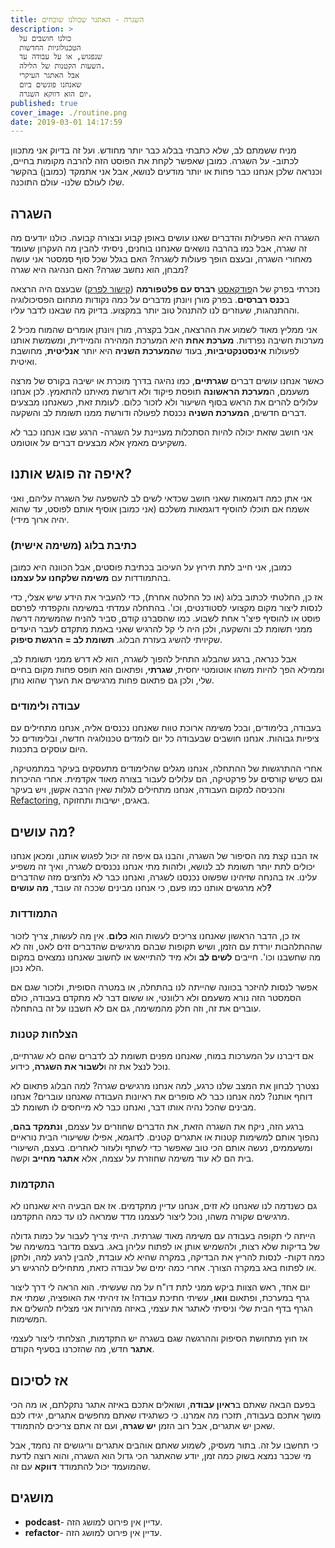 ```yaml
---
title: השגרה - האתגר שכולנו שוכחים
description: >
  כולנו חושבים על
  הטכנולוגיות החדשות
  שנפגוש, או על עבודה עד
  השעות הקטנות של הלילה.
  אבל האתגר העיקרי
  שאנחנו פוגשים ביום
  יום הוא דווקא השגרה.
published: true
cover_image: ./routine.png
date: 2019-03-01 14:17:59
---
```

<!-- wp:paragraph -->
<p>מניח ששמתם לב, שלא כתבתי בבלוג כבר יותר מחודש. ועל זה בדיוק אני מתכוון לכתוב- על השגרה. כמובן שאפשר לקחת את הפוסט הזה להרבה מקומות בחיים, וכנראה שלכן אנחנו כבר פחות או יותר מודעים לנושא, אבל אני אתמקד (כמובן) בהקשר שלו לעולם שלנו- עולם התוכנה.</p>
<!-- /wp:paragraph -->
<!-- wp:heading -->
<h2>השגרה</h2>
<!-- /wp:heading -->
<!-- wp:paragraph -->
<p>השגרה היא הפעילות והדברים שאנו עושים באופן קבוע ובצורה קבועה. כולנו יודעים מה זה שגרה, אבל כמו בהרבה נושאים שאנחנו בוחנים, ניסיתי להבין מה העקרון שעומד מאחורי השגרה, ובעצם הופך פעולות לשגרה? האם בגלל שכל סוף סמסטר אני עושה מבחן, הוא נחשב שגרה? האם הנהיגה היא שגרה?</p>
<!-- /wp:paragraph -->
<!-- wp:paragraph -->
<p>נזכרתי בפרק של ה<a href="#1152_podcast" term="podcast">פודקאסט</a> <strong>רברס עם פלטפורמה</strong> (<a aria-label="קישור לפרק (opens in a new tab)" href="https://www.reversim.com/2019/01/summit-2018-72-reasons-psychology-will.html" rel="noreferrer noopener" target="_blank">קישור לפרק</a>) שבעצם היה הרצאה ב<strong>כנס רברסים</strong>. בפרק מורן ויונתן מדברים על כמה נקודות מתחום הפסיכולוגיה וההתנהגות, שעוזרים לנו להתנהל טוב יותר במקצוע. בדיוק מה שבאנו לדבר עליו.</p>
<!-- /wp:paragraph -->
<!-- wp:paragraph -->
<p>אני ממליץ מאוד לשמוע את ההרצאה, אבל בקצרה, מורן ויונתן אומרים שהמוח מכיל 2 מערכות חשיבה נפרדות. <strong>מערכת אחת</strong> היא המערכת המהירה והמיידית, ומשמשת אותנו לפעולות <strong>אינסטנקטיביות</strong>, בעוד ש<strong>המערכת השניה</strong> היא יותר <strong>אנליטית</strong>, מחושבת ואיטית.</p>
<!-- /wp:paragraph -->
<!-- wp:paragraph -->
<p>כאשר אנחנו עושים דברים <strong>שגרתיים</strong>, כמו נהיגה בדרך מוכרת או ישיבה בקורס של מרצה משעמם, ה<strong>מערכת הראשונה</strong> תופסת פיקוד ולא דורשת מאיתנו להתאמץ. לכן אנחנו עלולים להרים את הראש בסוף השיעור ולא לזכור כלום. לעומת זאת, כשאנחנו מבצעים דברים חדשים, <strong>המערכת השניה</strong> נכנסת לפעולה ודורשת ממנו תשומת לב והשקעה.</p>
<!-- /wp:paragraph -->
<!-- wp:paragraph -->
<p>אני חושב שזאת יכולה להיות הסתכלות מעניינת על השגרה- הרגע שבו אנחנו כבר לא משקיעים מאמץ אלא מבצעים דברים על אוטומט.</p>
<!-- /wp:paragraph -->
<!-- wp:heading -->
<h2>איפה זה פוגש אותנו?</h2>
<!-- /wp:heading -->
<!-- wp:paragraph -->
<p>אני אתן כמה דוגמאות שאני חושב שכדאי לשים לב להשפעה של השגרה עליהם, ואני אשמח אם תוכלו להוסיף דוגמאות משלכם (אני כמובן אוסיף אותם לפוסט, עד שהוא יהיה ארוך מידי).</p>
<!-- /wp:paragraph -->
<!-- wp:heading {"level":3} -->
<h3>כתיבת בלוג (משימה אישית)</h3>
<!-- /wp:heading -->
<!-- wp:paragraph -->
<p>כמובן, אני חייב לתת תירוץ על העיכוב בכתיבת פוסטים, אבל הכוונה היא כמובן בהתמודדות עם <strong>משימה שלקחנו על עצמנו</strong>.</p>
<!-- /wp:paragraph -->
<!-- wp:paragraph -->
<p>אז כן, החלטתי לכתוב בלוג (או כל החלטה אחרת), כדי להעביר את הידע שיש אצלי, כדי לנסות ליצור מקום מקצועי לסטודנטים, וכו'. בהתחלה עמדתי במשימה והקפדתי לפרסם פוסט או להוסיף פיצ'ר אחת לשבוע. כמו שהסברנו קודם, סביר להניח שהמשימה דרשה ממני תשומת לב והשקעה, ולכן היה לי קל להרגיש שאני באמת מתקדם לעבר היעדים שקיויתי להשיג בעזרת הבלוג. <strong>תשומת לב = הרגשת סיפוק</strong>.</p>
<!-- /wp:paragraph -->
<!-- wp:paragraph -->
<p>אבל כנראה, ברגע שהבלוג התחיל להפוך לשגרה, הוא לא דרש ממני תשומת לב, וממילא הפך להיות משהו אוטומטי יחסית, <strong>שגרתי</strong>, ופתאום הוא תופס פחות מקום בחיים שלי, ולכן גם פתאום פחות מרגישים את הערך שהוא נותן.</p>
<!-- /wp:paragraph -->
<!-- wp:heading {"level":3} -->
<h3>עבודה ולימודים</h3>
<!-- /wp:heading -->
<!-- wp:paragraph -->
<p>בעבודה, בלימודים, ובכל משימה ארוכת טווח שאנחנו נכנסים אליה, אנחנו מתחילים עם ציפיות גבוהות. אנחנו חושבים שבעבודה כל יום לומדים טכנולוגיה חדשה, ובלימודים כל היום עוסקים בתכנות.</p>
<!-- /wp:paragraph -->
<!-- wp:paragraph -->
<p>אחרי ההתרגשות של ההתחלה, אנחנו מגלים שהלימודים מתעסקים בעיקר במתמטיקה, וגם כשיש קורסים על פרקטיקה, הם עלולים לעבור בצורה מאוד אקדמית. אחרי ההיכרות והכניסה למקום העבודה, אנחנו מתחילים לגלות שאין הרבה אקשן, ויש בעיקר <a href="#1152_refactor" term="refactor">Refactoring</a>, באגים, ישיבות ותחזוקה.</p>
<!-- /wp:paragraph -->
<!-- wp:heading -->
<h2>מה עושים?</h2>
<!-- /wp:heading -->
<!-- wp:paragraph -->
<p>אז הבנו קצת מה הסיפור של השגרה, והבנו גם איפה זה יכול לפגוש אותנו, ומכאן אנחנו יכולים לתת יותר תשומת לב לנושא, ולזהות מתי אנחנו נכנסים לשגרה, ואיך זה משפיע עלינו. אז בהנחה שזיהינו שפשוט נכנסנו לשגרה, ואנחנו כבר לא נלחצים מזה שהדברים לא מרגשים אותנו כמו פעם, כי אנחנו מבינים שככה זה עובד, <strong>מה עושים?</strong></p>
<!-- /wp:paragraph -->
<!-- wp:heading {"level":3} -->
<h3>התמודדות</h3>
<!-- /wp:heading -->
<!-- wp:paragraph -->
<p>אז כן, הדבר הראשון שאנחנו צריכים לעשות הוא <strong>כלום</strong>. אין מה לעשות, צריך לזכור שההתלהבות יורדת עם הזמן, ושיש תקופות שבהם מרגישים שהדברים זזים לאט, וזה לא מה שחשבנו וכו'. חייבים <strong>לשים לב</strong> ולא מיד להתייאש או לחשוב שאנחנו נמצאים במקום הלא נכון.</p>
<!-- /wp:paragraph -->
<!-- wp:paragraph -->
<p>אפשר לנסות להיזכר בכוונה שהייתה לנו בהתחלה, או במטרה הסופית, ולזכור שגם אם הסמסטר הזה נורא משעמם ולא רלוונטי, או ששום דבר לא מתקדם בעבודה, כולם עוברים את זה, וזה חלק מהמשימה, גם אם לא חשבנו על זה בהתחלה.</p>
<!-- /wp:paragraph -->
<!-- wp:heading {"level":3} -->
<h3>הצלחות קטנות</h3>
<!-- /wp:heading -->
<!-- wp:paragraph -->
<p>אם דיברנו על המערכות במוח, שאנחנו מפנים תשומת לב לדברים שהם לא שגרתיים, נוכל לנצל את זה ו<strong>לשבור את השגרה</strong>, כידוע.</p>
<!-- /wp:paragraph -->
<!-- wp:paragraph -->
<p>נצטרך לבחון את המצב שלנו כרגע, למה אנחנו מרגישים שגרה? למה הבלוג פתאום לא דוחף אותנו? למה אנחנו כבר לא סופרים את ראיונות העבודה שאנחנו עוברים? אנחנו מבינים שהכל נהיה אותו דבר, ואנחנו כבר לא מייחסים לו תשומת לב.</p>
<!-- /wp:paragraph -->
<!-- wp:paragraph -->
<p>ברגע הזה, ניקח את השגרה הזאת, את הדברים שחוזרים על עצמם, <strong>ונתמקד בהם</strong>, נהפוך אותם למשימות קטנות או אתגרים קטנים. לדוגמא, אפילו ששיעורי הבית נוראיים ומשעממים, נעשה אותם הכי טוב שאפשר כדי לשתף ולעזור לאחרים. בעצם, השיעורי בית הם לא עוד משימה שחוזרת על עצמה, אלא <strong>אתגר מחייב</strong> וקשה.</p>
<!-- /wp:paragraph -->
<!-- wp:heading {"level":3} -->
<h3>התקדמות</h3>
<!-- /wp:heading -->
<!-- wp:paragraph -->
<p>גם כשנדמה לנו שאנחנו לא זזים, אנחנו עדיין מתקדמים. אז אם הבעיה היא שאנחנו לא מרגישים שקורה משהו, נוכל ליצור לעצמנו מדד שמראה לנו עד כמה התקדמנו.</p>
<!-- /wp:paragraph -->
<!-- wp:paragraph -->
<p>הייתה לי תקופה בעבודה עם משימה מאוד שגרתית. הייתי צריך לעבור על כמות גדולה של בדיקות שלא רצות, ולהשמיש אותן או לפתוח עליהן באג. בעצם מדובר במשימה של כמה דקות- לנסות להריץ את הבדיקה, במקרה שהיא לא עובדת, להבין לרגע למה, ולתקן או לפתוח באג במקרה הצורך. אחרי כמה ימים של עבודה כזאת, מתחילים להרגיש רע.</p>
<!-- /wp:paragraph -->
<!-- wp:paragraph -->
<p>יום אחד, ראש הצוות ביקש ממני לתת דו"ח על מה שעשיתי. הוא הראה לי דרך ליצור גרף במערכת, ופתאום <strong>וואו</strong>, עשיתי חתיכת עבודה! אז זיהיתי את האופציה, שמתי את הגרף בדף הבית שלי וניסיתי לאתגר את עצמי, באיזה מהירות אני מצליח להשלים את המשימות.</p>
<!-- /wp:paragraph -->
<!-- wp:paragraph -->
<p>אז חוץ מתחושת הסיפוק וההרגשה שגם בשגרה יש התקדמות, הצלחתי ליצור לעצמי <strong>אתגר</strong> חדש, מה שהזכרנו בסעיף הקודם.</p>
<!-- /wp:paragraph -->
<!-- wp:heading -->
<h2>אז לסיכום</h2>
<!-- /wp:heading -->
<!-- wp:paragraph -->
<p>בפעם הבאה שאתם ב<strong>ראיון עבודה</strong>, ושואלים אתכם באיזה אתגר נתקלתם, או מה הכי מושך אתכם בעבודה, תזכרו מה אמרנו. כי כשתגידו שאתם מחפשים אתגרים, יגידו לכם שאכן יש אתגרים, אבל רוב הזמן <strong>יש שגרה</strong>, ועם זה אתם צריכים להתמודד.</p>
<!-- /wp:paragraph -->
<!-- wp:paragraph -->
<p>כי תחשבו על זה. בתור מעסיק, לשמוע שאתם אוהבים אתגרים וריגושים זה נחמד, אבל מי שכבר נמצא בשוק כמה זמן, יודע שהאתגר הכי גדול הוא השגרה, והוא רוצה לדעת שהמועמד יכול להתמודד <strong>דווקא</strong> עם זה.</p>
<!-- /wp:paragraph --><div class="terms_div">
<!-- wp:heading -->
<h2 class="terms_title">מושגים</h2>
<!-- /wp:heading -->
<!-- wp:list -->
<ul class="terms_list"><li id="1152_podcast" term="podcast"><strong>podcast</strong>- עדיין אין פירוט למושג הזה.</li><li id="1152_refactor" term="refactor"><strong>refactor</strong>- עדיין אין פירוט למושג הזה.</li></ul>
<!-- /wp:list -->
</div>